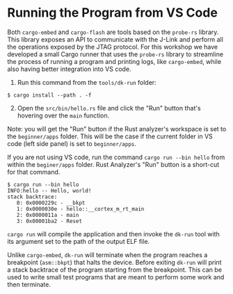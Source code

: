 # Running the Program from VS Code

Both `cargo-embed` and `cargo-flash` are tools based on the `probe-rs` library. This library exposes an API to communicate with the J-Link and perform all the operations exposed by the JTAG protocol. For this workshop we have developed a small Cargo runner that uses the `probe-rs` library to streamline the process of running a program and printing logs, like `cargo-embed`, while also having better integration into VS code.

1. Run this command from the `tools/dk-run` folder:

``` console
$ cargo install --path . -f
```

2. Open the `src/bin/hello.rs` file and click the "Run" button that's hovering over the `main` function.

Note: you will get the "Run" button if the Rust analyzer's workspace is set to the `beginner/apps` folder. This will be the case if the current folder in VS code (left side panel) is set to `beginner/apps`.

If you are not using VS code, run the command `cargo run --bin hello` from within the `beginer/apps` folder. Rust Analyzer's "Run" button is a short-cut for that command.

``` console
$ cargo run --bin hello
INFO:hello -- Hello, world!
stack backtrace:
   0: 0x0000229c - __bkpt
   1: 0x0000030e - hello::__cortex_m_rt_main
   2: 0x0000011a - main
   3: 0x00001ba2 - Reset
```

`cargo run` will compile the application and then invoke the `dk-run` tool with its argument set to the path of the output ELF file.

Unlike `cargo-embed`, `dk-run` will terminate when the program reaches a breakpoint (`asm::bkpt`) that halts the device. Before exiting `dk-run` will print a stack backtrace of the program starting from the breakpoint. This can be used to write small test programs that are meant to perform some work and then terminate.
